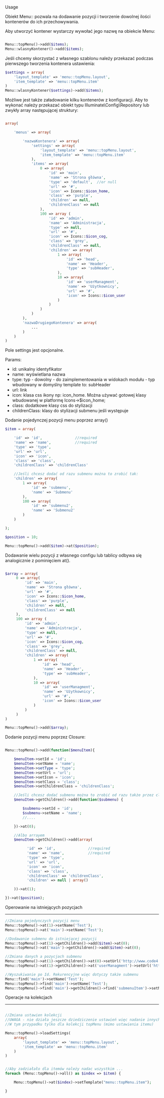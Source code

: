 Usage


Obiekt Menu:: pozwala na dodawanie pozycji i tworzenie dowolnej ilości kontenerów do ich przechowywania.

Aby utworzyć kontener wystarczy wywołać jego nazwę na obiekcie Menu:

```php

Menu::topMenu()->add($items);
Menu::wlasnyKontener()->add($items);

```

Jeśli chcemy skorzystać z własnego szablonu należy przekazać podczas pierwszego tworzenia kontenera ustawienia:

```php
$settings = array(
    'layout_template' => 'menu::topMenu.layout',
    'item_template' => 'menu::topMenu.item'
)
Menu::wlasnyKontener($settings)->add($items);
```

Możliwe jest także załadowanie kilku kontenerów z konfiguracji. Aby to wykonać należy przekazać obiekt typu Illuminate\Config\Repository
lub zwykły array następującej struktury:

```php

array(

    'menus' => array(

        'nazwaKontenera' => array(
            'settings' => array(
                'layout_template' => 'menu::topMenu.layout',
                'item_template' => 'menu::topMenu.item'
            ),
            'items' => array(
                0 => array(
                    'id' => 'main',
                    'name' => 'Strona główna',
                    'type' => 'default',  //or null
                    'url' => '#',
                    'icon' => Icons::$icon_home,
                    'class' => 'purple',
                    'children' => null,
                    'childrenClass' => null
                ),
                100 => array (
                    'id' => 'admin',
                    'name' => 'Administracja',
                    'type' => null,
                    'url' => '#',
                    'icon' => Icons::$icon_cog,
                    'class' => 'grey',
                    'childrenClass' => null,
                    'children' => array(
                        1 => array(
                            'id' => 'head',
                            'name' => 'Header',
                            'type' => 'subHeader',
                        ),
                        10 => array(
                            'id' => 'userManagment',
                            'name' => 'Użytkownicy',
                            'url' => '#',
                            'icon' => Icons::$icon_user
                        )
                    )
                )
            )
        ),
        'nazwaDrugiegoKontenera' => array(
            ...
        )
    )
)

```

Pole settings jest opcjonalne.


Params:

* id: unikalny identyfikator
* name: wyświetlana nazwa
* type: typ - dowolny - do zaimplementowania w widokach modułu  - typ wbudowany w domyślny template to: subHeader
* url: link
* icon: klasa css ikony np: icon_home. Można używać gotowej klasy wbudowanej w platformę Icons->$icon_home;
* class: dodatkowe klasy css do stylizacji
* childrenClass: klasy do stylizacji submenu jeśli występuje


Dodanie pojedynczej pozycji menu poprzez array()

```php
$item = array(

    'id' => 'id',               //required
    'name' => 'name',           //required
    'type' => 'type',
    'url' => 'url',
    'icon' => 'icon',
    'class' => 'class',
    'childrenClass' => 'childrenClass'

    //Jeśli chcesz dodać od razu submenu można to zrobić tak:
    'children' => array(
        1 => array(
            'id' => 'submenu',
            'name' => 'Submenu'
        ),
        100 => array(
            'id' => 'submenu2',
            'name' => 'Submenu2'
        )
    )

);

$position = 10;

Menu::topMenu()->add($item)->at($position);
```

Dodawanie wielu pozycji z własnego configu lub tablicy odbywa się analogicznie z pominięciem at().

```php

$array = array(
     0 => array(
         'id' => 'main',
         'name' => 'Strona główna',
         'url' => '#',
         'icon' => Icons::$icon_home,
         'class' => 'purple',
         'children' => null,
         'childrenClass' => null
     ),
     100 => array (
         'id' => 'admin',
         'name' => 'Administracja',
         'type' => null,
         'url' => '#',
         'icon' => Icons::$icon_cog,
         'class' => 'grey',
         'childrenClass' => null,
         'children' => array(
             1 => array(
                 'id' => 'head',
                 'name' => 'Header',
                 'type' => 'subHeader',
             ),
             10 => array(
                 'id' => 'userManagment',
                 'name' => 'Użytkownicy',
                 'url' => '#',
                 'icon' => Icons::$icon_user
             )
         )
     )
)

Menu::topMenu()->add($array);

```

Dodanie pozycji menu poprzez Closure:

```php

Menu::topMenu()->add(function($menuItem){

    $menuItem->setId = 'id';
    $menuItem->setName = 'name';
    $menuItem->setType = 'type';
    $menuItem->setUrl = 'url';
    $menuItem->setIcon = 'icon';
    $menuItem->setClass = 'class';
    $menuItem->setChildrenClass = 'childrenClass';

    //Jeśli chcesz dodać submenu można to zrobić od razu także przez closure:
    $menuItem->getChildren()->add(function($submenu) {

        $submenu->setId = 'id';
        $submenu->setName = 'name';
        //....

    })->at(0);

    //Albo arrayem
    $menuItem->getChildren()->add(array(

          'id' => 'id',               //required
          'name' => 'name',           //required
          'type' => 'type',
          'url' => 'url',
          'icon' => 'icon',
          'class' => 'class',
          'childrenClass' => 'childrenClass',
          'children' => null | array()

    ))->at(1);

})->at($position);

```

Operowanie na istniejących pozycjach
_______________

```php
//Zmiana pojedynczych pozycji menu
Menu::topMenu()->at(1)->setName('Test');
Menu::topMenu()->at('main')->setName('Test');

//Dodawanie submenu do istniejącej pozycji
Menu::topMenu()->at(1)->getChildren()->add($item)->at(0);
Menu::topMenu()->at('main')->getChildren()->add($item)->at(0);

//Zmiana danych a pozycjach submenu
Menu::topMenu()->at(1)->getChildren()->at(0)->setUrl('http://www.code4.pl/');
Menu::topMenu()->at(1)->getChildren()->at('userManagment')->setUrl('http://www.code4.pl/');

//Wyszukiwanie po Id. Rekurencyjne więc dotyczy także submenu
Menu::find('main')->setName('Test');
Menu::topMenu()->find('main')->setName('Test');
Menu::topMenu()->find('main')->getChildren()->find('submenuItem')->setName('Submenu Item');

```

Operacje na kolekcjach
_______________

```php

//Zmiana ustawien kolekcji
//UWAGA - nie działa jeszcze dziedziczenie ustawień więc nadanie innych widoków zadziała tylko dla elementu któremy ten widok ustawimy.
//W tym przypadku tylko dla kolekcji topMenu (mimo ustawienia itemu)

Menu::topMenu()->loadSettings(
    array(
        'layout_template' => 'menu::topMenu.layout',
        'item_template' => 'menu::topMenu.item'
    )
)


//Aby zadziałało dla itemów należy nadac wszystkim ...
foreach (Menu::topMenu()->all() as $index => $item) {

    Menu::topMenu()->at($index)->setTemplate("menu::topMenu.item");

}

```